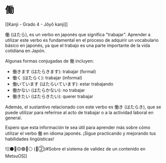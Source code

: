 # 働

[[Kanji - Grado 4 - Jôyô kanji]]

働 (はたら), es un verbo en japonés que significa "trabajar". Aprender a utilizar este verbo es fundamental en el proceso de adquirir un vocabulario básico en japonés, ya que el trabajo es una parte importante de la vida cotidiana en Japón.

Algunas formas conjugadas de 働 incluyen:

- 働きます (はたらきます): trabajar (formal)
- 働く (はたらく): trabajar (informal)
- 働いています (はたらいています): estar trabajando
- 働かない (はたらかない): no trabajar
- 働きたい (はたらきたい): querer trabajar

Además, el sustantivo relacionado con este verbo es 働き (はたらき), que se puede utilizar para referirse al acto de trabajar o a la actividad laboral en general.

Espero que esta información te sea útil para aprender más sobre cómo utilizar el verbo 働 en idioma japonés. ¡Sigue practicando y mejorando tus habilidades lingüísticas!


![[⚫🔴🟡🟢🔵⚪ (🔴②)#Sobre el sistema de validez de un contenido en MetsuOS]]